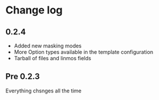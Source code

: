 # Change log

## 0.2.4

- Added new masking modes
- More Option types available in the template configuration
- Tarball of files and linmos fields

## Pre 0.2.3

Everything chsnges all the time